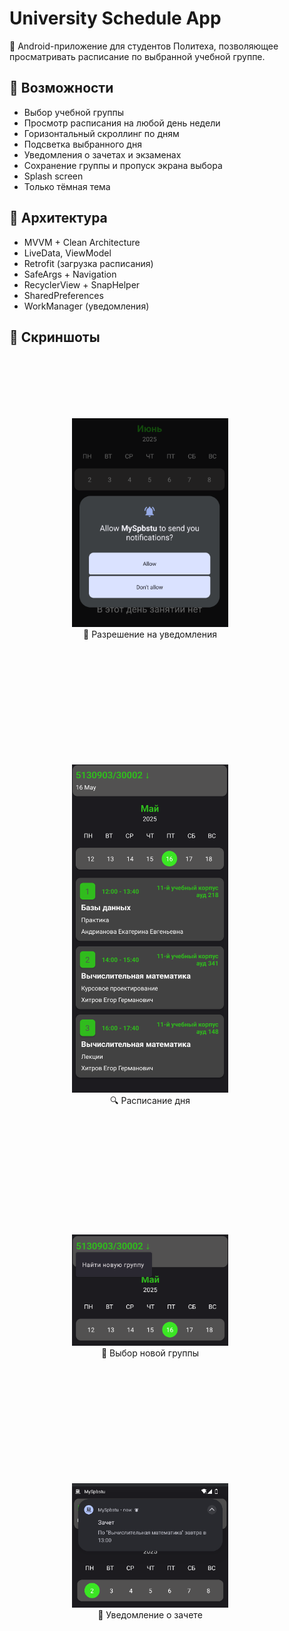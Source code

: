 # University Schedule App

📅 Android-приложение для студентов Политеха, позволяющее просматривать расписание по выбранной учебной группе.

## 📌 Возможности

- Выбор учебной группы
- Просмотр расписания на любой день недели
- Горизонтальный скроллинг по дням
- Подсветка выбранного дня
- Уведомления о зачетах и экзаменах
- Сохранение группы и пропуск экрана выбора
- Splash screen
- Только тёмная тема

## 🧱 Архитектура

- MVVM + Clean Architecture
- LiveData, ViewModel
- Retrofit (загрузка расписания)
- SafeArgs + Navigation
- RecyclerView + SnapHelper
- SharedPreferences
- WorkManager (уведомления)

## 📸 Скриншоты

<p float="left" align="center">

  <div style="display: inline-block; margin: 100px; text-align: center;">
    <img src="Screenshots/Снимок экрана 2025-07-05 111847.png" width="250"/>
    <div>🔔 Разрешение на уведомления</div>
  </div>

  <div style="display: inline-block; margin: 100px; text-align: center;">
    <img src="Screenshots/Снимок экрана 2025-07-05 111927.png" width="250"/>
    <div>🔍 Расписание дня</div>
  </div>

  <div style="display: inline-block; margin: 100px; text-align: center;">
    <img src="Screenshots/Снимок экрана 2025-07-05 111954.png" width="250"/>
    <div>📅 Выбор новой группы</div>
  </div>

  <div style="display: inline-block; margin: 100px; text-align: center;">
    <img src="Screenshots/Снимок экрана 2025-07-05 121117.png" width="250"/>
    <div>🔔 Уведомление о зачете</div>
  </div>


</p>


